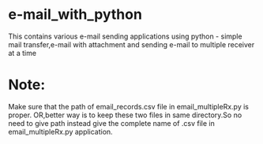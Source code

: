 # e-mail_with_python
This contains various e-mail sending applications using python - simple mail transfer,e-mail with attachment and sending e-mail to multiple receiver at a time

# Note:
Make sure that the path of email_records.csv file in email_multipleRx.py is proper.
OR,better way is to keep these two files in same directory.So no need to give path instead give the complete name of .csv file in email_multipleRx.py application.
